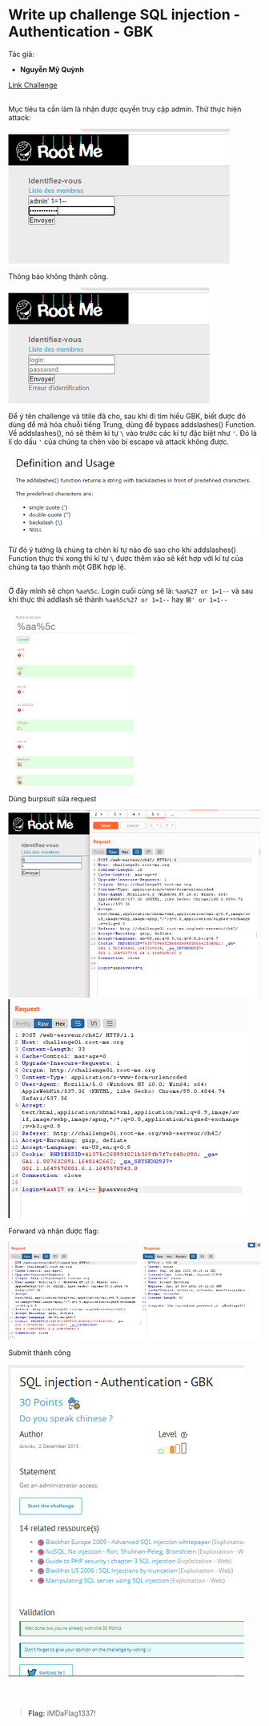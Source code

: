# Write up challenge SQL injection - Authentication - GBK

Tác giả:
- **Nguyễn Mỹ Quỳnh** <br>

  
[Link Challenge](https://www.root-me.org/en/Challenges/Web-Server/SQL-injection-authentication-GBK)<br>
</br>

Mục tiêu ta cần làm là nhận được quyền truy cập admin. Thử thực hiện attack:  

<img src="./img/1.png" alt="normal_acc_TRAbID"/> 

Thông báo không thành công. 

<img src="./img/2.png" alt="normal_acc_TRAbID"/> 

Để ý tên challenge và titile đã cho, sau khi đi tìm hiểu GBK, biết được đó dùng để mã hóa chuỗi tiếng Trung, dùng để bypass addslashes() Function.
<br> Về addslashes(), nó sẽ thêm kí tự `\` vào trước các kí tự đặc biệt như `'`. Đó là lí do dấu `'` của chúng ta chèn vào bị escape và attack không được. 


<img src="./img/3.png" alt="normal_acc_TRAbID"/>

Từ đó ý tưởng là chúng ta chèn kí tự nào đó sao cho khi addslashes() Function thực thi xong thì kí tự `\` được thêm vào sẽ kết hợp với kí tự của chúng ta tạo thành một GBK hợp lệ.

<br> Ở đây mình sẽ chọn `%aa%5c`. Login cuối cùng sẽ là: `%aa%27 or 1=1--` và sau khi thực thi addlash sẽ thành `%aa%5c%27 or 1=1--` hay `猏' or 1=1--`

<img src="./img/4.png" height=350 alt="normal_acc_TRAbID"/>

<div style = "page-break-after: always;"></div>

Dùng burpsuit sửa request 

<img src="./img/5.png" alt="normal_acc_TRAbID"/>

<img src="./img/6.png" alt="normal_acc_TRAbID"/>

<div style = "page-break-after: always;"></div>

Forward và nhận được flag:

<img src="./img/7.png" alt="normal_acc_TRAbID"/>


Submit thành công 

<img src="./img/9.png" alt="normal_acc_TRAbID"/>

<br><br>

> **Flag:** iMDaFlag1337!
